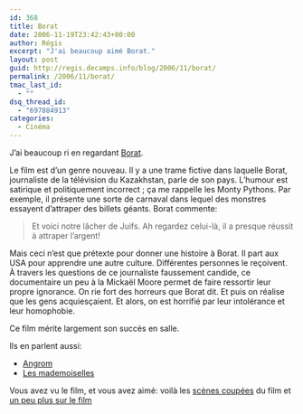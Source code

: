 ```yaml
---
id: 368
title: Borat
date: 2006-11-19T23:42:43+00:00
author: Régis
excerpt: "J'ai beaucoup aimé Borat."
layout: post
guid: http://regis.decamps.info/blog/2006/11/borat/
permalink: /2006/11/borat/
tmac_last_id:
  - ""
dsq_thread_id:
  - "697884913"
categories:
  - Cinéma
---
```

J’ai beaucoup ri en regardant [Borat](http://www.borat-lefilm.com/).

Le film est d’un genre nouveau. Il y a une trame fictive dans laquelle Borat, journaliste de la télévision du Kazakhstan, parle de son pays. L’humour est satirique et politiquement incorrect ; ça me rappelle les Monty Pythons. Par exemple, il présente une sorte de carnaval dans lequel des monstres essayent d’attraper des billets géants. Borat commente:

> Et voici notre lâcher de Juifs. Ah regardez celui-là, il a presque réussit à attraper l’argent! 

Mais ceci n’est que prétexte pour donner une histoire à Borat. Il part aux USA pour apprendre une autre culture. Différentes personnes le reçoivent. À travers les questions de ce journaliste faussement candide, ce documentaire un peu à la Mickaël Moore permet de faire ressortir leur propre ignorance. On rie fort des horreurs que Borat dit. Et puis on réalise que les gens acquiesçaient. Et alors, on est horrifié par leur intolérance et leur homophobie. 

Ce film mérite largement son succès en salle.

Ils en parlent aussi: 

  * [Angrom](http://stup.org/blogs/angrom/archive/2006/11/20/1264.aspx)
  * [Les mademoiselles](http://lesmademoiselles.free.fr/?p=267)

Vous avez vu le film, et vous avez aimé: voilà les [scènes coupées](http://www.fluctuat.net/3713-Borat-les-scenes-coupees) du film et [un peu plus sur le film](http://philcake.canalblog.com/archives/2006/11/20/3213882.html)
